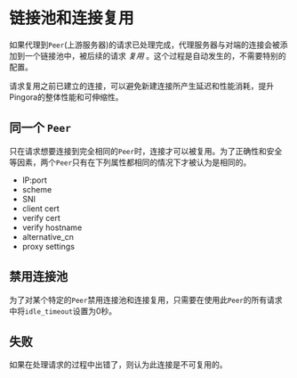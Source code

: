 # 链接池和连接复用

如果代理到`Peer`(上游服务器)的请求已处理完成，代理服务器与对端的连接会被添加到一个链接池中，被后续的请求 _复用_ 。这个过程是自动发生的，不需要特别的配置。

请求复用之前已建立的连接，可以避免新建连接所产生延迟和性能消耗，提升Pingora的整体性能和可伸缩性。

## 同一个 `Peer`
只在请求想要连接到完全相同的`Peer`时，连接才可以被复用。为了正确性和安全等因素，两个`Peer`只有在下列属性都相同的情况下才被认为是相同的。
* IP:port
* scheme
* SNI
* client cert
* verify cert
* verify hostname
* alternative_cn
* proxy settings

## 禁用连接池
为了对某个特定的`Peer`禁用连接池和连接复用，只需要在使用此`Peer`的所有请求中将`idle_timeout`设置为0秒。

## 失败
如果在处理请求的过程中出错了，则认为此连接是不可复用的。
